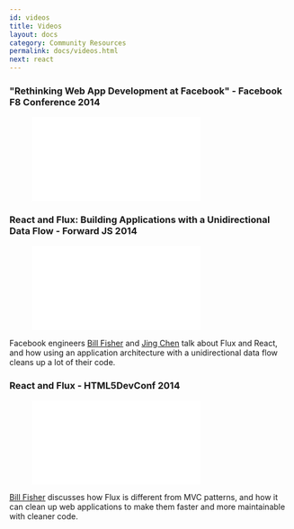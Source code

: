```yaml
---
id: videos
title: Videos
layout: docs
category: Community Resources
permalink: docs/videos.html
next: react
---
```


### "Rethinking Web App Development at Facebook" - Facebook F8 Conference 2014

<figure class="video-container disassociated-with-next-sibling">
  <iframe src="//www.youtube.com/embed/nYkdrAPrdcw" frameborder="0" allowfullscreen></iframe>
</figure>

### React and Flux: Building Applications with a Unidirectional Data Flow - Forward JS 2014

<figure class="video-container">
  <iframe src="//www.youtube.com/embed/i__969noyAM" frameborder="0" allowfullscreen></iframe>
</figure>

Facebook engineers [Bill Fisher](http://twitter.com/fisherwebdev) and [Jing Chen](http://twitter.com/jingc) talk about Flux and React, and how using an application architecture with a unidirectional data flow cleans up a lot of their code.

### React and Flux - HTML5DevConf 2014

<figure class="video-container">
  <iframe src="//www.youtube.com/embed/Bic_sFiaNDI" frameborder="0" allowfullscreen></iframe>
</figure>

[Bill Fisher](http://twitter.com/fisherwebdev) discusses how Flux is different from MVC patterns, and how it can clean up web applications to make them faster and more maintainable with cleaner code.
